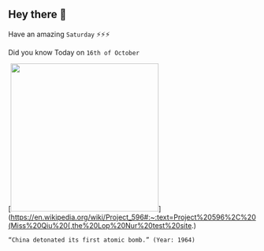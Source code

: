 ## Hey there 👋
Have an amazing `Saturday` ⚡⚡⚡

Did you know Today on `16th of October`
 
 [<img src="https://upload.wikimedia.org/wikipedia/commons/b/b6/Zhou_Enlai_announced_the_success_of_China%27s_atomic_bomb_test.jpg" width="300" />](https://en.wikipedia.org/wiki/Project_596#:~:text=Project%20596%2C%20(Miss%20Qiu%20(,the%20Lop%20Nur%20test%20site.) 
 ```
“China detonated its first atomic bomb.” (Year: 1964)
```
